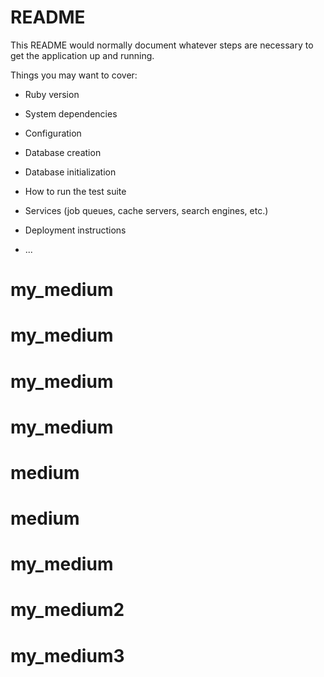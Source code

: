 # README

This README would normally document whatever steps are necessary to get the
application up and running.

Things you may want to cover:

* Ruby version

* System dependencies

* Configuration

* Database creation

* Database initialization

* How to run the test suite

* Services (job queues, cache servers, search engines, etc.)

* Deployment instructions

* ...
# my_medium
# my_medium
# my_medium
# my_medium
# medium
# medium
# my_medium
# my_medium2
# my_medium3
